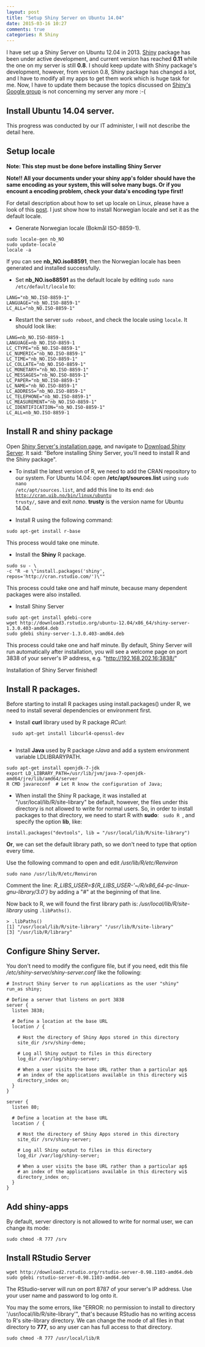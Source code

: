 ```yaml
---
layout: post
title: "Setup Shiny Server on Ubuntu 14.04"
date: 2015-03-16 10:27
comments: true
categories: R Shiny
---
```


I have set up a Shiny Server on Ubuntu 12.04 in 2013. [Shiny](http://shiny.rstudio.com/) package has been under active development, and current version has reached **0.11** while the one on my server is still **0.8**. I should keep update with Shiny package's development, however, from version 0.8, Shiny package has changed a lot, and I have to modify all my apps to get them work which is huge task for me. Now, I have to update them because the topics discussed on [Shiny's Google group](https://groups.google.com/forum/#!forum/shiny-discuss) is not concerning my server any more :-( 


## Install Ubuntu 14.04 server. 

This progress was conducted by our IT administer, I will not describe the detail here. 


## Setup locale 

**Note: This step must be done before installing Shiny Server**

**Note!! All your documents under your shiny app's folder should have the same encoding as your system, this will solve many bugs. Or if you encount a encoding problem, check your data's encoding type first!**

For detail description about how to set up locale on Linux, please have a look of this [post](http://withr.me/configure-character-encoding-for-r-under-linux-and-windows/). I just show how to install Norwegian locale and set it as the default locale. 

- Generate Norwegian locale (Bokmål ISO-8859-1).

```
sudo locale-gen nb_NO
sudo update-locale
locale -a
```
If you can see **nb_NO.iso88591**, then the Norwegian locale has been generated and installed successfully. 

- Set **nb_NO.iso88591** as the default locale by editing <code>sudo nano /etc/default/locale</code> to: 

```
LANG="nb_NO.ISO-8859-1"
LANGUAGE="nb_NO.ISO-8859-1"
LC_ALL="nb_NO.ISO-8859-1"

```

- Restart the server <code>sudo reboot</code>, and check the locale using <code>locale</code>. It should look like: 

```
LANG=nb_NO.ISO-8859-1
LANGUAGE=nb_NO.ISO-8859-1
LC_CTYPE="nb_NO.ISO-8859-1"
LC_NUMERIC="nb_NO.ISO-8859-1"
LC_TIME="nb_NO.ISO-8859-1"
LC_COLLATE="nb_NO.ISO-8859-1"
LC_MONETARY="nb_NO.ISO-8859-1"
LC_MESSAGES="nb_NO.ISO-8859-1"
LC_PAPER="nb_NO.ISO-8859-1"
LC_NAME="nb_NO.ISO-8859-1"
LC_ADDRESS="nb_NO.ISO-8859-1"
LC_TELEPHONE="nb_NO.ISO-8859-1"
LC_MEASUREMENT="nb_NO.ISO-8859-1"
LC_IDENTIFICATION="nb_NO.ISO-8859-1"
LC_ALL=nb_NO.ISO-8859-1
```
## Install R and shiny package

 Open [Shiny Server's installation page](http://www.rstudio.com/products/shiny/shiny-server/), and navigate to [Download Shiny Server](http://www.rstudio.com/products/shiny/download-server/). It said: "Before installing Shiny Server, you'll need to install R and the Shiny package". 

- To install the latest version of R, we need to add the CRAN repository to our system. For Ubuntu 14.04: open **/etc/apt/sources.list** using <code>sudo nano /etc/apt/sources.list</code>, and add this line to its end: <code>deb http://cran.uib.no/bin/linux/ubuntu trusty/</code>, save and exit *nano*. **trusty** is the version name for Ubuntu 14.04. 

- Install R using the following command: 

```
sudo apt-get install r-base

```

This process would take one minute. 

- Install the **Shiny** R package.

```
sudo su - \
-c "R -e \"install.packages('shiny', repos='http://cran.rstudio.com/')\""
```

This process could take one and half minute, because many dependent packages were also installed. 

- Install Shiny Server

```
sudo apt-get install gdebi-core
wget http://download3.rstudio.org/ubuntu-12.04/x86_64/shiny-server-1.3.0.403-amd64.deb
sudo gdebi shiny-server-1.3.0.403-amd64.deb
```

This process could take one and half minute. By default, Shiny Server will run automatically after installation, you will see a welcome page on port 3838 of your server's IP address, e.g. "http://192.168.202.16:3838/"

Installation of Shiny Server finished!


## Install R packages. 

 Before starting to install R packages using install.packages() under R, we need to install several dependencies or environment first.
  
- Install **curl** library used by R package *RCurl*:
  
```
  sudo apt-get install libcurl4-openssl-dev 
  
```
  
- Install **Java** used by R package *rJava* and add a system environment variable LDLIBRARYPATH.

```
sudo apt-get install openjdk-7-jdk
export LD_LIBRARY_PATH=/usr/lib/jvm/java-7-openjdk-amd64/jre/lib/amd64/server
R CMD javareconf  # Let R know the configuration of Java;
```



- When install the Shiny R package, it was installed at "/usr/local/lib/R/site-library" be default, however, the files under this directory is not allowed to write for normal users. So, in order to install packages to that directory, we need to start R with **sudo**: <code> sudo R </code>, and specify the option **lib**, like: 

```
install.packages("devtools", lib = "/usr/local/lib/R/site-library")
```

**Or**, we can set the default library path, so we don't need to type that option every time.

Use the following command to open and edit */usr/lib/R/etc/Renviron*

```
sudo nano /usr/lib/R/etc/Renviron
```
Comment the line: *R_LIBS_USER=${R_LIBS_USER-'~/R/x86_64-pc-linux-gnu-library/3.0'}* by adding a "#" at the beginning of that line. 

Now back to R, we will found the first library path is: */usr/local/lib/R/site-library* using <code>.libPaths()</code>. 



```
> .libPaths()
[1] "/usr/local/lib/R/site-library" "/usr/lib/R/site-library"
[3] "/usr/lib/R/library"
```



## Configure Shiny Server. 

You don't need to modify the configure file, but if you need, edit this file */etc/shiny-server/shiny-server.conf* like the following: 

```
# Instruct Shiny Server to run applications as the user "shiny"
run_as shiny;

# Define a server that listens on port 3838
server {
  listen 3838;

  # Define a location at the base URL
  location / {

    # Host the directory of Shiny Apps stored in this directory
    site_dir /srv/shiny-demo;

    # Log all Shiny output to files in this directory
    log_dir /var/log/shiny-server;

    # When a user visits the base URL rather than a particular ap$
    # an index of the applications available in this directory wi$
    directory_index on;
  }
}

server {
  listen 80;

  # Define a location at the base URL
  location / {

    # Host the directory of Shiny Apps stored in this directory
    site_dir /srv/shiny-server;

    # Log all Shiny output to files in this directory
    log_dir /var/log/shiny-server;

    # When a user visits the base URL rather than a particular ap$
    # an index of the applications available in this directory wi$
    directory_index on;
  }
}

```

## Add shiny-apps

By default, server directory is not allowed to write for normal user, we can change its mode: 


```
sudo chmod -R 777 /srv

```



## Install RStudio Server

```
wget http://download2.rstudio.org/rstudio-server-0.98.1103-amd64.deb
sudo gdebi rstudio-server-0.98.1103-amd64.deb

```
The RStudio-server will run on port 8787 of your server's IP address. Use your user name and password to log onto it. 

You may the some errors, like "ERROR: no permission to install to directory '/usr/local/lib/R/site-library'", that's because RStudio has no writing access to R's site-library directory. We can change the mode of all files in that directory to **777**, so any user can has full access to that directory. 

```
sudo chmod -R 777 /usr/local/lib/R

```
